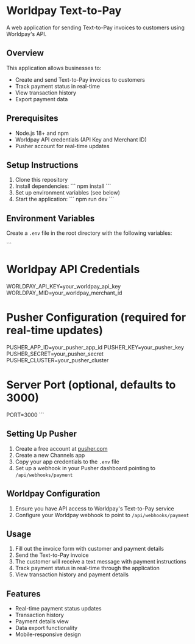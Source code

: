# Worldpay Text-to-Pay

A web application for sending Text-to-Pay invoices to customers using Worldpay's API.

## Overview

This application allows businesses to:
- Create and send Text-to-Pay invoices to customers
- Track payment status in real-time
- View transaction history
- Export payment data

## Prerequisites

- Node.js 18+ and npm
- Worldpay API credentials (API Key and Merchant ID)
- Pusher account for real-time updates

## Setup Instructions

1. Clone this repository
2. Install dependencies:
   \`\`\`
   npm install
   \`\`\`
3. Set up environment variables (see below)
4. Start the application:
   \`\`\`
   npm run dev
   \`\`\`

## Environment Variables

Create a `.env` file in the root directory with the following variables:

\`\`\`
# Worldpay API Credentials
WORLDPAY_API_KEY=your_worldpay_api_key
WORLDPAY_MID=your_worldpay_merchant_id

# Pusher Configuration (required for real-time updates)
PUSHER_APP_ID=your_pusher_app_id
PUSHER_KEY=your_pusher_key
PUSHER_SECRET=your_pusher_secret
PUSHER_CLUSTER=your_pusher_cluster

# Server Port (optional, defaults to 3000)
PORT=3000
\`\`\`

## Setting Up Pusher

1. Create a free account at [pusher.com](https://pusher.com)
2. Create a new Channels app
3. Copy your app credentials to the `.env` file
4. Set up a webhook in your Pusher dashboard pointing to `/api/webhooks/payment`

## Worldpay Configuration

1. Ensure you have API access to Worldpay's Text-to-Pay service
2. Configure your Worldpay webhook to point to `/api/webhooks/payment`

## Usage

1. Fill out the invoice form with customer and payment details
2. Send the Text-to-Pay invoice
3. The customer will receive a text message with payment instructions
4. Track payment status in real-time through the application
5. View transaction history and payment details

## Features

- Real-time payment status updates
- Transaction history
- Payment details view
- Data export functionality
- Mobile-responsive design
